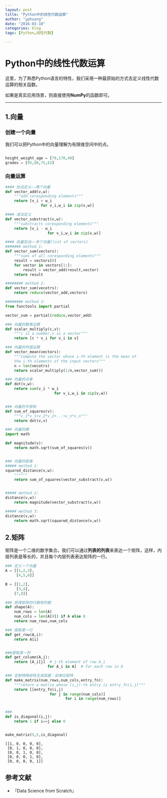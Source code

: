 ```yaml
---
layout: post
title: "Python中的线性代数运算"
author: "yphuang"
date: "2016-03-10"
categories: blog
tags: [Python,线性代数]

---
```



# Python中的线性代数运算

这里，为了熟悉Python语言的特性，我们采用一种最原始的方式去定义线性代数运算的相关函数。

如果是真实应用场景，则直接使用**NumPy**的函数即可。

***

## 1.向量

### 创建一个向量

我们可以把Python中的向量理解为有限维空间中的点。


```python

height_weight_age = [70,170,40]
grades = [95,80,75,62]

```

### 向量运算


```python
#### 加法定义——两个向量
def vector_add(v,w):
    """add coresponding elements"""
    return [v_i + w_i 
                for v_i,w_i in zip(v,w)]

```


```python
#### 减法定义
def vector_substract(v,w):
    """substracts coresponding elements"""
    return [v_i - w_i
                   for v_i,w_i in zip(v,w)]
```


```python
#### 向量加法——多个向量(list of vectors)
####### method 1:
def vector_sum(vectors):
    """sums of all coresponding elements"""
    result = vectors[0]
    for vector in vectors[1:]:
        result = vector_add(result,vector)
    return result

######## mothod 2:
def vector_sum(vecotrs):
    return reduce(vector_add,vectors)

######## mothod 3:
from functools import partial

vector_sum = partial(reduce,vector_add)

```


```python
### 向量的数乘运算
def scalar_multiply(c,v):
    """c is a number,v is a vector"""
    return [c * v_i for v_i in v]


```


```python
### 向量的均值运算
def vector_mean(vectors):
    """compute the vector whose i-th element is the mean of 
    the i-th elements of the input vectors"""
    n = len(vecotrs)
    return scalar_multiply(1/n,vector_sum())

```


```python
### 向量的点乘
def dot(v,w):
    return sum(v_i * w_i 
                      for v_i,w_i in zip(v,w))


### 向量的平房和
def sum_of_squares(v):
    """v_1*v_1+v_2*v_2+...+v_n*v_n"""
    return dot(v,v)

### 向量的模
import math

def magnitude(v):
    return math.sqrt(sum_of_squares(v))


### 向量的距离
##### method 1:
squared_distance(v,w):
    """"""
    return sum_of_squares(vector_substract(v,w))


##### method 2:
distance(v,w):
    return magnitude(vector_substract(v,w))

##### method 3:
distance(v,w):
    return math.sqrt(squared_distance(v,w))
```

## 2.矩阵

矩阵是一个二维的数字集合。我们可以通过**列表的列表**来表达一个矩阵，这样，内层列表是等长的，并且每个内层列表表达矩阵的一行。


```python
### 定义一个向量
A = [[1,2,3],
     [4,5,6]]

B = [[1,2],
     [3,4],
    [7,8]]
```


```python
### 获得矩阵的行数和列数
def shape(A):
    num_rows = len(A)
    num_cols = len(A[0]) if A else 0
    return num_rows,num_cols

### 提取某一行
def get_row(A,i):
    return A[i]


###提取某一列
def get_column(A,j):
    return [A_i[j]  # j-th element of row A_i
                   for A_i in A]  # for each row in A
```


```python
### 定制特殊矩阵生成函数：如单位矩阵
def make_matrix(num_rows,num_cols,entry_fn):
    """return a matrix whose (i,j)-th entry is entry_fn(i,j)"""
    return [[entry_fn(i,j) 
                    for j in range(num_cols)]
                           for i in range(num_rows)]


### 
def is_diagonal(i,j):
    return 1 if i==j else 0


make_matrix(5,5,is_diagonal)
```




    [[1, 0, 0, 0, 0],
     [0, 1, 0, 0, 0],
     [0, 0, 1, 0, 0],
     [0, 0, 0, 1, 0],
     [0, 0, 0, 0, 1]]



## 参考文献

- 『Data Science from Scratch』
